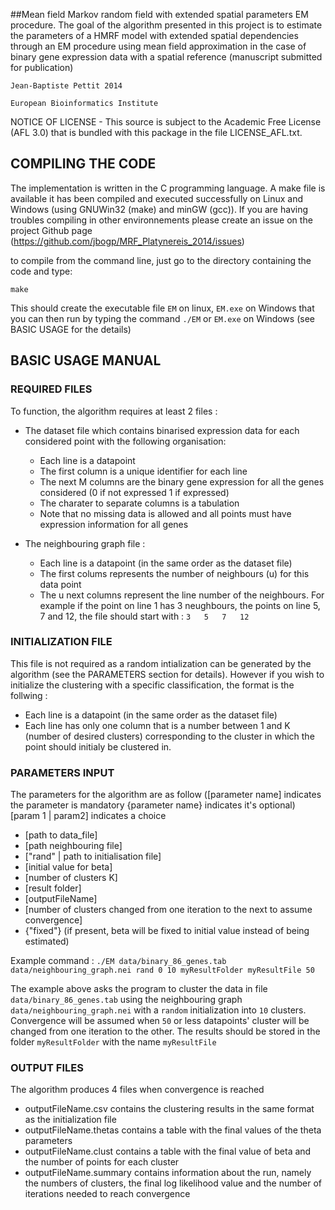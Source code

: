 ##Mean field Markov random field with extended spatial parameters EM procedure.
The goal of the algorithm presented in this project is to estimate the parameters of a HMRF model with extended spatial dependencies through an EM procedure using mean field approximation in the case of binary gene expression data with a spatial reference (manuscript submitted for publication)

`Jean-Baptiste Pettit 2014`

`European Bioinformatics Institute`

 NOTICE OF LICENSE - This source is subject to the Academic Free License (AFL 3.0) that is bundled with this package in the file LICENSE_AFL.txt.

## COMPILING THE CODE
The implementation is written in the C programming language. A make file is available it has been compiled and executed successfully on Linux and Windows (using GNUWin32 (make) and minGW (gcc)). If you are having troubles compiling in other environnements please create an issue on the project Github page (https://github.com/jbogp/MRF_Platynereis_2014/issues)

to compile from the command line, just go to the directory containing the code and type:

`make`

This should create the executable file `EM` on linux, `EM.exe` on Windows that you can then run by typing the command `./EM` or `EM.exe` on Windows (see BASIC USAGE for the details)

## BASIC USAGE MANUAL
### REQUIRED FILES
To function, the algorithm requires at least 2 files :
 - The dataset file which contains binarised expression data for each considered point with the following organisation:
   - Each line is a datapoint
   - The first column is a unique identifier for each line
   - The next M columns are the binary gene expression for all the genes considered (0 if not expressed 1 if expressed)
   - The charater to separate columns is a tabulation
   - Note that no missing data is allowed and all points must have expression information for all genes
   
 - The neighbouring graph file :
   - Each line is a datapoint (in the same order as the dataset file)
   - The first colums represents the number of neighbours (u) for this data point
   - The u next columns represent the line number of the neighbours. For example if the point on line 1 has 3 neughbours, the points on line 5, 7 and 12, the file should start with : `3	5	7	12`
   
### INITIALIZATION FILE 
This file is not required as a random intialization can be generated by the algorithm (see the PARAMETERS section for details). However if you wish to initialize the clustering with a specific classification, the format is the follwing :
- Each line is a datapoint (in the same order as the dataset file)
- Each line has only one column that is a number between 1 and K (number of desired clusters) corresponding to the cluster in which the point should initialy be clustered in.

### PARAMETERS INPUT 
The parameters for the algorithm are as follow ([parameter name] indicates the parameter is mandatory {parameter name} indicates it's optional) [param 1 | param2] indicates a choice
- [path to data_file]
- [path neighbouring file]
- ["rand" | path to initialisation file]
- [initial value for beta]
- [number of clusters K]
- [result folder]
- [outputFileName]
- [number of clusters changed from one iteration to the next to assume convergence]
- {"fixed"} (if present, beta will be fixed to initial value instead of being estimated)

Example command : `./EM data/binary_86_genes.tab data/neighbouring_graph.nei rand 0 10 myResultFolder myResultFile 50`

The example above asks the program to cluster the data in file `data/binary_86_genes.tab` using the neighbouring graph `data/neighbouring_graph.nei` with a `random` initialization into `10` clusters. Convergence will be assumed when `50` or less datapoints' cluster will be changed from one iteration to the other. The results should be stored in the folder `myResultFolder` with the name `myResultFile`

### OUTPUT FILES
The algorithm produces 4 files when convergence is reached
- outputFileName.csv contains the clustering results in the same format as the initialization file
- outputFileName.thetas contains a table with the final values of the theta parameters
- outputFileName.clust contains a table with the final value of beta and the number of points for each cluster
- outputFileName.summary contains information about the run, namely the numbers of clusters, the final log likelihood value and the number of iterations needed to reach convergence
